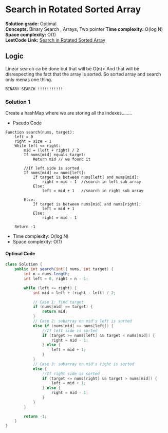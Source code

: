 # Search in Rotated Sorted Array

**Solution grade:** Optimal  
**Concepts:** Binary Search , Arrays, Two pointer
**Time complexity:** O(log N)  
**Space complexity:** O(1)  
**LeetCode Link:** [Search in Rotated Sorted Array](https://leetcode.com/problems/search-in-rotated-sorted-array)


## Logic
Linear search ca be done but that will be O(n)>
And that will be disrespecting the fact that the array is sorted.
So sorted array and search only menas one thing. 
 ```
BINARY SEARCH !!!!!!!!!!! 
```



### Solution 1

Create a hashMap where we are storing all the indexes........


- Pseudo Code
```
Function search(nums, target):
    left = 0
    right = size - 1
    While left <= right:
        mid = (left + right) / 2
        If nums[mid] equals target:
            Return mid // we found it 

        //If left side is sorted
        If nums[mid] >= nums[left]:
            If target is between nums[left] and nums[mid]:
                right = mid - 1  //search in left sub array
            Else: 
                left = mid + 1   //search in right sub array
        
        Else:
            If target is between nums[mid] and nums[right]:
                left = mid + 1
            Else:
                right = mid - 1

    Return -1

```
- Time complexity: O(log N)
- Space complexity: O(1)
#### Optimal Code

```java
class Solution {
    public int search(int[] nums, int target) {
        int n = nums.length;
        int left = 0, right = n - 1;

        while (left <= right) {
            int mid = left + (right - left) / 2;

            // Case 1: find target
            if (nums[mid] == target) {
                return mid;
            }
            // Case 2: subarray on mid's left is sorted
            else if (nums[mid] >= nums[left]) {
                //If left side is sorted
                if (target >= nums[left] && target < nums[mid]) {
                    right = mid - 1;
                } else {
                    left = mid + 1;
                }
            }
            // Case 3: subarray on mid's right is sorted
            else {
                //If right side is sorted
                if (target <= nums[right] && target > nums[mid]) {
                    left = mid + 1;
                } else {
                    right = mid - 1;
                }
            }
        }

        return -1;
    }
}
```
